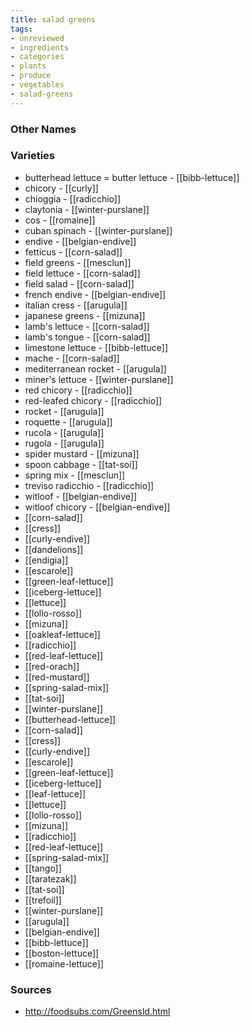 ```yaml
---
title: salad greens
tags:
- unreviewed
- ingredients
- categories
- plants
- produce
- vegetables
- salad-greens
---
```



### Other Names


### Varieties

* butterhead lettuce = butter lettuce - [[bibb-lettuce]]
* chicory - [[curly]]
* chioggia - [[radicchio]]
* claytonia - [[winter-purslane]]
* cos - [[romaine]]
* cuban spinach - [[winter-purslane]]
* endive - [[belgian-endive]]
* fetticus - [[corn-salad]]
* field greens - [[mesclun]]
* field lettuce - [[corn-salad]]
* field salad - [[corn-salad]]
* french endive - [[belgian-endive]]
* italian cress - [[arugula]]
* japanese greens - [[mizuna]]
* lamb's lettuce - [[corn-salad]]
* lamb's tongue - [[corn-salad]]
*  limestone lettuce - [[bibb-lettuce]]
* mache - [[corn-salad]]
* mediterranean rocket - [[arugula]]
* miner's lettuce - [[winter-purslane]]
* red chicory - [[radicchio]]
* red-leafed chicory - [[radicchio]]
* rocket - [[arugula]]
* roquette - [[arugula]]
* rucola - [[arugula]]
* rugola - [[arugula]]
* spider mustard - [[mizuna]]
* spoon cabbage - [[tat-soi]]
* spring mix - [[mesclun]]
* treviso radicchio - [[radicchio]]
* witloof - [[belgian-endive]]
* witloof chicory - [[belgian-endive]]
* [[corn-salad]]
* [[cress]]
* [[curly-endive]]
* [[dandelions]]
* [[endigia]]
* [[escarole]]
* [[green-leaf-lettuce]]
* [[iceberg-lettuce]]
* [[lettuce]]
* [[lollo-rosso]]
* [[mizuna]]
* [[oakleaf-lettuce]]
* [[radicchio]]
* [[red-leaf-lettuce]]
* [[red-orach]]
* [[red-mustard]]
* [[spring-salad-mix]]
* [[tat-soi]]
* [[winter-purslane]]
* [[butterhead-lettuce]]
* [[corn-salad]]
* [[cress]]
* [[curly-endive]]
* [[escarole]]
* [[green-leaf-lettuce]]
* [[iceberg-lettuce]]
* [[leaf-lettuce]]
* [[lettuce]]
* [[lollo-rosso]]
* [[mizuna]]
* [[radicchio]]
* [[red-leaf-lettuce]]
* [[spring-salad-mix]]
* [[tango]]
* [[taratezak]]
* [[tat-soi]]
* [[trefoil]]
* [[winter-purslane]]
* [[arugula]]
* [[belgian-endive]]
* [[bibb-lettuce]]
* [[boston-lettuce]]
* [[romaine-lettuce]]

### Sources
* http://foodsubs.com/Greensld.html
